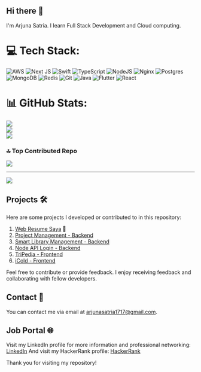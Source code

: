 ## Hi there 👋

I'm Arjuna Satria. I learn Full Stack Development and Cloud computing.



# 💻 Tech Stack:
![AWS](https://img.shields.io/badge/AWS-%23FF9900.svg?style=for-the-badge&logo=amazon-aws&logoColor=white) ![Next JS](https://img.shields.io/badge/Next-black?style=for-the-badge&logo=next.js&logoColor=white) ![Swift](https://img.shields.io/badge/swift-F54A2A?style=for-the-badge&logo=swift&logoColor=white) ![TypeScript](https://img.shields.io/badge/typescript-%23007ACC.svg?style=for-the-badge&logo=typescript&logoColor=white) ![NodeJS](https://img.shields.io/badge/node.js-6DA55F?style=for-the-badge&logo=node.js&logoColor=white) ![Nginx](https://img.shields.io/badge/nginx-%23009639.svg?style=for-the-badge&logo=nginx&logoColor=white) ![Postgres](https://img.shields.io/badge/postgres-%23316192.svg?style=for-the-badge&logo=postgresql&logoColor=white) ![MongoDB](https://img.shields.io/badge/MongoDB-%234ea94b.svg?style=for-the-badge&logo=mongodb&logoColor=white) ![Redis](https://img.shields.io/badge/redis-%23DD0031.svg?style=for-the-badge&logo=redis&logoColor=white) ![Git](https://img.shields.io/badge/git-%23F05033.svg?style=for-the-badge&logo=git&logoColor=white) ![Java](https://img.shields.io/badge/java-%23ED8B00.svg?style=for-the-badge&logo=openjdk&logoColor=white) ![Flutter](https://img.shields.io/badge/Flutter-%2302569B.svg?style=for-the-badge&logo=Flutter&logoColor=white) ![React](https://img.shields.io/badge/react-%2320232a.svg?style=for-the-badge&logo=react&logoColor=%2361DAFB)
# 📊 GitHub Stats:
![](https://github-readme-streak-stats.herokuapp.com/?user=arjunastrw&theme=dark&hide_border=false)<br/>
![](https://github-readme-stats.vercel.app/api?username=arjunastrw&theme=dark&hide_border=false&include_all_commits=false&count_private=false)<br/>
![](https://github-readme-stats.vercel.app/api/top-langs/?username=arjunastrw&theme=dark&hide_border=false&include_all_commits=false&count_private=false&layout=compact)

### 🔝 Top Contributed Repo
![](https://github-contributor-stats.vercel.app/api?username=arjunastrw&limit=5&theme=dark&combine_all_yearly_contributions=false)

---
[![](https://visitcount.itsvg.in/api?id=arjunastrw&icon=0&color=0)](https://visitcount.itsvg.in)

## Projects 🛠️

Here are some projects I developed or contributed to in this repository:

1. [Web Resume Saya](https://arjunastrw.github.io/Myresume/) 💼
2. [Project Management - Backend ](https://github.com/arjunastrw/project-management-hub)
3. [Smart Library Management - Backend](https://github.com/arjunastrw/smart-library-api)
4. [Node API Login - Backend ](https://github.com/arjunastrw/nodemon-api-login)
5. [TriPedia - Frontend](https://arjunastrw.github.io/TriPedia/)
6. [iCold - Frontend](https://arjunastrw.github.io/iCold.github.io/)

Feel free to contribute or provide feedback. I enjoy receiving feedback and collaborating with fellow developers.

## Contact 📧

You can contact me via email at [arjunasatria1717@gmail.com](mailto:arjunasatria1717@gmail.com).

## Job Portal 🌐

Visit my LinkedIn profile for more information and professional networking: [LinkedIn](https://www.linkedin.com/in/arjuna-satria-212a59242/)
And visit my HackerRank profile: [HackerRank](https://www.hackerrank.com/profile/arjunastrw)

Thank you for visiting my repository!

